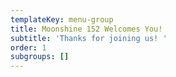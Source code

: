 ```yaml
---
templateKey: menu-group
title: Moonshine 152 Welcomes You!
subtitle: 'Thanks for joining us! '
order: 1
subgroups: []
---
```


